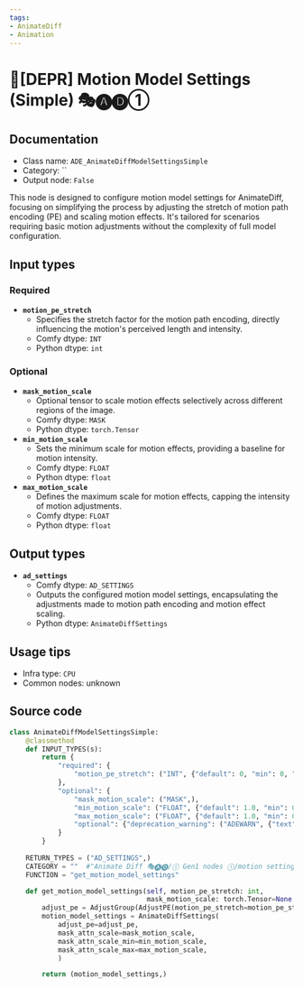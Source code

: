 ```yaml
---
tags:
- AnimateDiff
- Animation
---
```


# 🚫[DEPR] Motion Model Settings (Simple) 🎭🅐🅓①
## Documentation
- Class name: `ADE_AnimateDiffModelSettingsSimple`
- Category: ``
- Output node: `False`

This node is designed to configure motion model settings for AnimateDiff, focusing on simplifying the process by adjusting the stretch of motion path encoding (PE) and scaling motion effects. It's tailored for scenarios requiring basic motion adjustments without the complexity of full model configuration.
## Input types
### Required
- **`motion_pe_stretch`**
    - Specifies the stretch factor for the motion path encoding, directly influencing the motion's perceived length and intensity.
    - Comfy dtype: `INT`
    - Python dtype: `int`
### Optional
- **`mask_motion_scale`**
    - Optional tensor to scale motion effects selectively across different regions of the image.
    - Comfy dtype: `MASK`
    - Python dtype: `torch.Tensor`
- **`min_motion_scale`**
    - Sets the minimum scale for motion effects, providing a baseline for motion intensity.
    - Comfy dtype: `FLOAT`
    - Python dtype: `float`
- **`max_motion_scale`**
    - Defines the maximum scale for motion effects, capping the intensity of motion adjustments.
    - Comfy dtype: `FLOAT`
    - Python dtype: `float`
## Output types
- **`ad_settings`**
    - Comfy dtype: `AD_SETTINGS`
    - Outputs the configured motion model settings, encapsulating the adjustments made to motion path encoding and motion effect scaling.
    - Python dtype: `AnimateDiffSettings`
## Usage tips
- Infra type: `CPU`
- Common nodes: unknown


## Source code
```python
class AnimateDiffModelSettingsSimple:
    @classmethod
    def INPUT_TYPES(s):
        return {
            "required": {
                "motion_pe_stretch": ("INT", {"default": 0, "min": 0, "step": 1}),
            },
            "optional": {
                "mask_motion_scale": ("MASK",),
                "min_motion_scale": ("FLOAT", {"default": 1.0, "min": 0.0, "step": 0.001}),
                "max_motion_scale": ("FLOAT", {"default": 1.0, "min": 0.0, "step": 0.001}),
                "optional": {"deprecation_warning": ("ADEWARN", {"text": "Deprecated"})},
            }
        }
    
    RETURN_TYPES = ("AD_SETTINGS",)
    CATEGORY = ""  #"Animate Diff 🎭🅐🅓/① Gen1 nodes ①/motion settings/experimental"
    FUNCTION = "get_motion_model_settings"

    def get_motion_model_settings(self, motion_pe_stretch: int,
                                  mask_motion_scale: torch.Tensor=None, min_motion_scale: float=1.0, max_motion_scale: float=1.0):
        adjust_pe = AdjustGroup(AdjustPE(motion_pe_stretch=motion_pe_stretch))
        motion_model_settings = AnimateDiffSettings(
            adjust_pe=adjust_pe,
            mask_attn_scale=mask_motion_scale,
            mask_attn_scale_min=min_motion_scale,
            mask_attn_scale_max=max_motion_scale,
            )

        return (motion_model_settings,)

```

